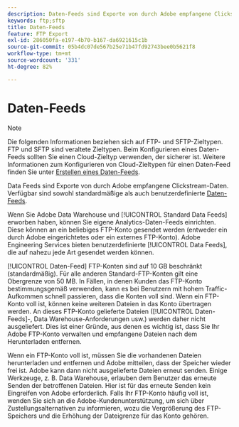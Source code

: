 ```yaml
---
description: Daten-Feeds sind Exporte von durch Adobe empfangene Clickstream-Daten. Verfügbar sind sowohl standardmäßige als auch benutzerdefinierte Daten-Feeds.
keywords: ftp;sftp
title: Daten-Feeds
feature: FTP Export
exl-id: 286050fa-e197-4b70-b167-da6921615c1b
source-git-commit: 05b4dc07de567b25e71b47fd92743bee0b5621f8
workflow-type: tm+mt
source-wordcount: '331'
ht-degree: 82%

---
```


# Daten-Feeds

>[!NOTE]
>
>Die folgenden Informationen beziehen sich auf FTP- und SFTP-Zieltypen. FTP und SFTP sind veraltete Zieltypen. Beim Konfigurieren eines Daten-Feeds sollten Sie einen Cloud-Zieltyp verwenden, der sicherer ist. Weitere Informationen zum Konfigurieren von Cloud-Zieltypen für einen Daten-Feed finden Sie unter [Erstellen eines Daten-Feeds](/help/export/analytics-data-feed/create-feed.md).

Data Feeds sind Exporte von durch Adobe empfangene Clickstream-Daten. Verfügbar sind sowohl standardmäßige als auch benutzerdefinierte [Daten-Feeds](/help/export/analytics-data-feed/data-feed-overview.md).

Wenn Sie Adobe Data Warehouse und [!UICONTROL Standard Data Feeds] erworben haben, können Sie eigene Analytics-Daten-Feeds einrichten. Diese können an ein beliebiges FTP-Konto gesendet werden (entweder ein durch Adobe eingerichtetes oder ein externes FTP-Konto). Adobe Engineering Services bieten benutzerdefinierte [!UICONTROL Data Feeds], die auf nahezu jede Art gesendet werden können.

[!UICONTROL Daten-Feed] FTP-Konten sind auf 10 GB beschränkt (standardmäßig). Für alle anderen Standard-FTP-Konten gilt eine Obergrenze von 50 MB. In Fällen, in denen Kunden das FTP-Konto bestimmungsgemäß verwenden, kann es bei Benutzern mit hohem Traffic-Aufkommen schnell passieren, dass die Konten voll sind. Wenn ein FTP-Konto voll ist, können keine weiteren Dateien in das Konto übertragen werden. An dieses FTP-Konto gelieferte Dateien ([!UICONTROL Daten-Feeds]-, Data Warehouse-Anforderungen usw.) werden daher nicht ausgeliefert. Dies ist einer Gründe, aus denen es wichtig ist, dass Sie Ihr Adobe FTP-Konto verwalten und empfangene Dateien nach dem Herunterladen entfernen.

Wenn ein FTP-Konto voll ist, müssen Sie die vorhandenen Dateien herunterladen und entfernen und Adobe mitteilen, dass der Speicher wieder frei ist. Adobe kann dann nicht ausgelieferte Dateien erneut senden. Einige Werkzeuge, z. B. Data Warehouse, erlauben dem Benutzer das erneute Senden der betroffenen Dateien. Hier ist für das erneute Senden kein Eingreifen von Adobe erforderlich. Falls Ihr FTP-Konto häufig voll ist, wenden Sie sich an die Adobe-Kundenunterstützung, um sich über Zustellungsalternativen zu informieren, wozu die Vergrößerung des FTP-Speichers und die Erhöhung der Dateigrenze für das Konto gehören.
